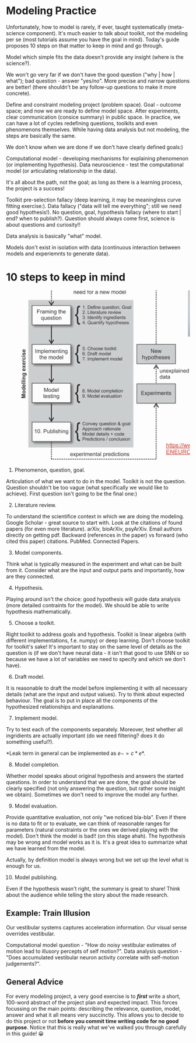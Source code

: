 # Modeling Practice

Unfortunately, how to model is rarely, if ever, taught systematically (meta-science component). It's much easier to talk about toolkit, not the modeling per se (most tutorials assume you have the goal in mind). Today's guide proposes 10 steps on that matter to keep in mind and go through.

Model which simple fits the data doesn't provide any insight (where is the science?).

We won't go very far if we don't have the good question ("why | how | what"); bad question - answer "yes/no". More precise and narrow questions are better! (there shouldn't be any follow-up questions to make it more concrete).

Define and constraint modeling project (problem space). Goal - outcome space; and now we are ready to define model space. After experiments, clear communication (consice summary) in public space. In practice, we can have a lot of cycles redefining questions, toolkits and even phenomenons themselves. While having data analysis but not modeling, the steps are basically the same.

We don't know when we are done if we don't have clearly defined goals:)

Computational model - developing mechanisms for explaining phenomenon (or implementing hypothesis). Data neuroscience - test the computational model (or articulating relationship in the data).

It's all about the path, not the goal; as long as there is a learning process, the project is a success!

Toolkit pre-selection fallacy (deep learning, it may be meaningless curve fitting exercise:). Data fallacy ("data will tell me everything"; still we need good hypothesis!). No question, goal, hypothesis fallacy (where to start | end? when to publish?). Question should always come first, science is about questions and curiosity!!

Data analysis is basically "what" model.

Models don't exist in isolation with data (continuous interaction between models and experiemnts to generate data).

# 10 steps to keep in mind

![Visualization of 10 steps](../images/modeling_practice.png)

1. Phenomenon, question, goal.

Articulation of what we want to do in the model. Toolkit is not the question. Question shouldn't be too vague (what specifically we would like to achieve). First question isn't going to be the final one:)

2. Literature review.

To understand the scientifice context in which we are doing the modeling. Google Scholar - great source to start with. Look at the citations of found papers (for even more literature). arXiv, bioArXiv, psyArXiv. Email authors directly on getting pdf. Backward (references in the paper) vs forward (who cited this paper) citations. PubMed. Connected Papers.

3. Model components.

Think what is typically measured in the experiment and what can be built from it. Consider what are the input and output parts and importantly, how are they connected.

4. Hypothesis.

Playing around isn't the choice: good hypothesis will guide data analysis (more detailed contraints for the model). We should be able to write hypothesis mathematically.

5. Choose a toolkit.

Right toolkit to address goals and hypothesis. Toolkit is linear algebra (with different implementations, f.e. numpy) or deep learning. Don't choose toolkit for toolkit's sake! It's important to stay on the same level of details as the question is (if we don't have neural data - it isn't that good to use SNN or so because we have a lot of variables we need to specify and which we don't have).

6. Draft model.

It is reasonable to draft the model before implementing it with all necessary details (what are the input and output values). Try to think about expected behaviour. The goal is to put in place all the components of the hypothesized relationships and explanations.

7. Implement model.

Try to test each of the components separately. Moreover, test whether all ingridients are actually important (do we need filtering? does it do something useful?).

*Leak term in general can be implemented as $e -= c*e$\*.

8. Model completion.

Whether model speaks about original hypothesis and answers the started questions. In order to understand that we are done, the goal should be clearly specified (not only answering the question, but rather some insight we obtain). Sometimes we don't need to improve the model any further.

9. Model evaluation.

Provide quantitative evaluation, not only "we noticed bla-bla". Even if there is no data to fit or to evaluate, we can think of reasonable ranges for parameters (natural constraints or the ones we derived playing with the model). Don't think the model is bad!! (on this stage ahah). The hypothesis may be wrong and model works as it is. It's a great idea to summarize what we have learned from the model.

Actually, by definition model is always wrong but we set up the level what is enough for us.

10. Model publishing.

Even if the hypothesis wasn't right, the summary is great to share! Think about the audience while telling the story about the made research.

## Example: Train Illusion

Our vestibular systems captures acceleration information. Our visual sense overrides vestibular.

Computational model question - "How do noisy vestibular estimates of motion lead to illusory percepts of self motion?". Data analysis question - "Does accumulated vestibular neuron activity correlate with self-motion judgements?".

## General Advice

For every modeling project, a very good exercise is to _**first**_ write a short, 100-word abstract of the project plan and expected impact. This forces focussing on the main points: describing the relevance, question, model, answer and what it all means very succinctly. This allows you to decide to do this project or not **before you commit time writing code for no good purpose**. Notice that this is really what we've walked you through carefully in this guide! 😀


